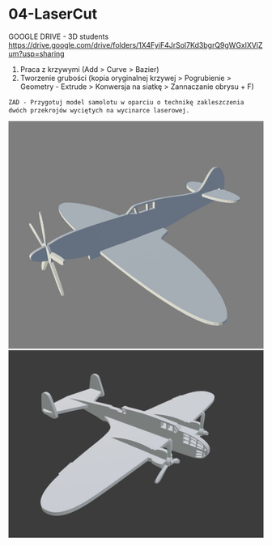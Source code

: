 # 04-LaserCut

GOOGLE DRIVE - 3D students https://drive.google.com/drive/folders/1X4FyiF4JrSol7Kd3bgrQ9gWGxlXVjZum?usp=sharing

1. Praca z krzywymi (Add > Curve > Bazier)
2. Tworzenie grubości (kopia oryginalnej krzywej > Pogrubienie > Geometry - Extrude > Konwersja na siatkę > Zannaczanie obrysu + F)

```
ZAD - Przygotuj model samolotu w oparciu o technikę zakleszczenia dwóch przekrojów wyciętych na wycinarce laserowej.
```
![Spitfire](/Spitfire.JPG)
![PZL37](/PZL37_.JPG)

